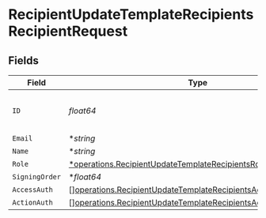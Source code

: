 # RecipientUpdateTemplateRecipientsRecipientRequest


## Fields

| Field                                                                                                                                            | Type                                                                                                                                             | Required                                                                                                                                         | Description                                                                                                                                      |
| ------------------------------------------------------------------------------------------------------------------------------------------------ | ------------------------------------------------------------------------------------------------------------------------------------------------ | ------------------------------------------------------------------------------------------------------------------------------------------------ | ------------------------------------------------------------------------------------------------------------------------------------------------ |
| `ID`                                                                                                                                             | *float64*                                                                                                                                        | :heavy_check_mark:                                                                                                                               | The ID of the recipient to update.                                                                                                               |
| `Email`                                                                                                                                          | **string*                                                                                                                                        | :heavy_minus_sign:                                                                                                                               | N/A                                                                                                                                              |
| `Name`                                                                                                                                           | **string*                                                                                                                                        | :heavy_minus_sign:                                                                                                                               | N/A                                                                                                                                              |
| `Role`                                                                                                                                           | [*operations.RecipientUpdateTemplateRecipientsRoleRequest](../../models/operations/recipientupdatetemplaterecipientsrolerequest.md)              | :heavy_minus_sign:                                                                                                                               | N/A                                                                                                                                              |
| `SigningOrder`                                                                                                                                   | **float64*                                                                                                                                       | :heavy_minus_sign:                                                                                                                               | N/A                                                                                                                                              |
| `AccessAuth`                                                                                                                                     | [][operations.RecipientUpdateTemplateRecipientsAccessAuthRequest](../../models/operations/recipientupdatetemplaterecipientsaccessauthrequest.md) | :heavy_minus_sign:                                                                                                                               | N/A                                                                                                                                              |
| `ActionAuth`                                                                                                                                     | [][operations.RecipientUpdateTemplateRecipientsActionAuthRequest](../../models/operations/recipientupdatetemplaterecipientsactionauthrequest.md) | :heavy_minus_sign:                                                                                                                               | N/A                                                                                                                                              |